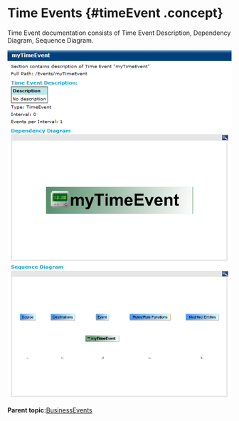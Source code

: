 # Time Events {#timeEvent .concept}

Time Event documentation consists of Time Event Description, Dependency Diagram, Sequence Diagram.

![Time Event documentation](img/timeevent/timeevent.png "Time Event documentation")

**Parent topic:**[BusinessEvents](../../../core/documentation_modules/be/be.md)

